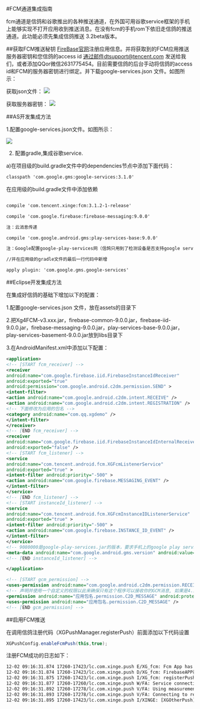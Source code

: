 #FCM通道集成指南

fcm通道是信鸽和谷歌推出的各种推送通道，在外国可用谷歌service框架的手机上能够实现不打开应用收到推送消息。在没有fcm的手机rom下依旧走信鸽的推送通道。此功能必须先集成信鸽推送 3.2beta版本。

##获取FCM推送秘钥
[FireBase官网](https://firebase.google.com/?hl=zh-cn)注册应用信息。并将获取到的FCM应用推送服务器密钥和您信鸽的access id 通过邮件dtsupport@tencent.com 发送给我们，或者添加QQor微信2631775454。目前需要信鸽的后台手动将信鸽的access id和FCM的服务器密钥进行绑定。并下载google-services.json 文件。如图所示：

获取json文件：
![](/assets/获取fcmjson.jpeg)

获取服务器密钥：
![](/assets/获取服务器密钥.jpeg)


##AS开发集成方法

1.配置google-services.json文件。如图所示：

![](/assets/配置json.png)


2. 配置gradle,集成谷歌service.

a)在项目级的build.gradle文件中的dependencies节点中添加下面代码：
```xml
classpath 'com.google.gms:google-services:3.1.0'
```
在应用级的build.gradle文件中添加依赖
```xml

compile 'com.tencent.xinge:fcm:3.1.2-1-release'

compile 'com.google.firebase:firebase-messaging:9.0.0'

注：云消息传递

compile 'com.google.android.gms:play-services-base:9.0.0'

注：Google配置google-play-services网（信鸽只用到了检测设备是否支持google service功能，要求版本大于9.0.0）：https://developers.google.com/android/guides/setup#add_google_play_services_to_your_project

//并在应用级的gradle文件的最后一行代码中新增

apply plugin: 'com.google.gms.google-services'

```
##Eclipse开发集成方法

在集成好信鸽的基础下增加以下的配置：

1.配置google-services.json 文件，放在assets的目录下

2.把Xg4FCM-v3.xxx.jar，firebase-common-9.0.0.jar，firebase-iid-9.0.0.jar，firebase-messaging-9.0.0.jar，play-services-base-9.0.0.jar，play-services-basement-9.0.0.jar放到libs目录下

3.在AndroidManifest.xml中添加以下配置：

```xml
<application>
<!-- [START fcm_receiver] -->
<receiver
android:name="com.google.firebase.iid.FirebaseInstanceIdReceiver"
android:exported="true"
android:permission="com.google.android.c2dm.permission.SEND" >
<intent-filter>
<action android:name="com.google.android.c2dm.intent.RECEIVE" />
<action android:name="com.google.android.c2dm.intent.REGISTRATION" />
<!-- 下面修改为应用的包名 -->
<category android:name="com.qq.xgdemo" />
</intent-filter>
</receiver>
<!-- [END fcm_receiver] -->
<receiver
android:name="com.google.firebase.iid.FirebaseInstanceIdInternalReceiver"
android:exported="false" />
<!-- [START fcm_listener] -->
<service
android:name="com.tencent.android.fcm.XGFcmListenerService"
android:exported="true" >
<intent-filter android:priority="-500" >
<action android:name="com.google.firebase.MESSAGING_EVENT" />
</intent-filter>
</service>
<!-- [END fcm_listener] -->
<!-- [START instanceId_listener] -->
<service
android:name="com.tencent.android.fcm.XGFcmInstanceIDListenerService"
android:exported="true" >
<intent-filter android:priority="-500" >
<action android:name="com.google.firebase.INSTANCE_ID_EVENT" />
</intent-filter>
</service>
<!-- 9080000是google-play-services.jar的版本，要求手机上的google play service版本大于此值 -->
<meta-data android:name="com.google.android.gms.version" android:value="9080000" />
<!-- [END instanceId_listener] -->

</application>

<!-- [START gcm_permission] -->
<uses-permission android:name="com.google.android.c2dm.permission.RECEIVE" />
<!-- 声明并使用一个自定义的权限以此来确保只有这个程序可以接收你的GCM消息, 如果是4.1或更高版本的系统就不需要这个权限，com.qq.xgdemo改成应用包名 -->
<permission android:name="应用包名.permission.C2D_MESSAGE" android:protectionLevel="signature" />
<uses-permission android:name="应用包名.permission.C2D_MESSAGE" />
<!-- [END gcm_permission] -->
```

##启用FCM推送

在调用信鸽注册代码（XGPushManager.registerPush）前面添加以下代码设置

```java
XGPushConfig.enableFcmPush(this,true);
```
注册FCM成功的日志如下：

```xml
12-02 09:16:31.874 17260-17423/lc.com.xinge.push E/XG_fcm: Fcm App has initialize
12-02 09:16:31.874 17260-17423/lc.com.xinge.push D/XG_fcm: FirebaseAPP初始化完成
12-02 09:16:31.875 17260-17423/lc.com.xinge.push I/XG_fcm: registerPush Token is: eK0LLz43Z_U:APA91bHjyTCuX7fZ6Ye-fAojAo_l2nphA3rRtLZN98grADOZtULysxYd51pCaL5oiqyVs0Mtbfu2mBdjoeGsSq5sjbh5mCETgl2dURRy9-yNR_ZZrn6pWcvwt7CoWTY0_Q9_mreiryuI
12-02 09:16:31.877 17260-17260/lc.com.xinge.push W/FA: Service connection failed: ConnectionResult{statusCode=SERVICE_VERSION_UPDATE_REQUIRED, resolution=null, message=null}
12-02 09:16:31.892 17260-17278/lc.com.xinge.push V/FA: Using measurement service
12-02 09:16:31.893 17260-17278/lc.com.xinge.push V/FA: Connecting to remote service
12-02 09:16:31.895 17260-17423/lc.com.xinge.push I/XINGE: [XGOtherPush] Reservert info: other push token is : eK0LLz43Z_U:APA91bHjyTCuX7fZ6Ye-fAojAo_l2nphA3rRtLZN98grADOZtULysxYd51pCaL5oiqyVs0Mtbfu2mBdjoeGsSq5sjbh5mCETgl2dURRy9-yNR_ZZrn6pWcvwt7CoWTY0_Q9_mreiryuI other push type: fcm
```